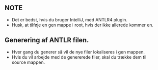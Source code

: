 
## NOTE
- Det er bedst, hvis du bruger IntelliJ, med ANTLR4 plugin.
- Husk, at tilføje en gen mappe i root, hvis der ikke allerede kommer en.

## Generering af ANTLR filen.
- Hver gang du generer så vil de nye filer lokaliseres i gen mappen.
- Hvis du vil arbejde med de genererede filer, skal du trække dem til source mappen.
